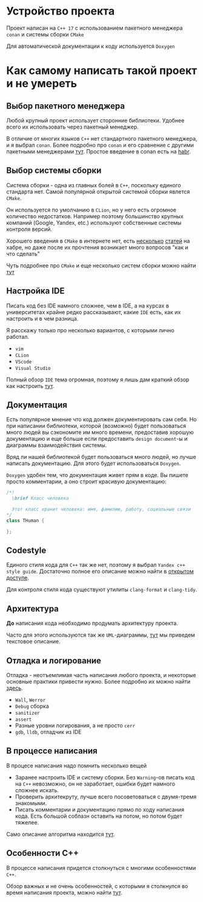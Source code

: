 # Устройство проекта
Проект написан на `C++ 17` с использованием пакетного менеджера `conan` и системы сборки `CMake`

Для автоматической документации к коду используется `Doxygen`

# Как самому написать такой проект и не умереть

## Выбор пакетного менеджера
Любой крупный проект использует сторонние библиотеки. Удобнее всего их использовать через пакетный менеджер.

В отличие от многих языков `C++` нет стандартного пакетного менеджера, и я выбрал `conan`. Более подробно про `conan` и его сравнение с другими пакетными менеджерами [тут](./package.md). Простое введение в conan есть на [habr](https://habr.com/ru/post/342982/).

## Выбор системы сборки
Система сборки - одна из главных болей в `C++`, поскольку единого стандарта нет. Самой популярной открытой системой сборки явлется `CMake`.

Он используется по умолчанию в `CLion`, но у него есть огромное количество недостатков. Например поэтому большинство крупных компаний (Google, Yandex, etc.) используют собственные системы контроля версий.

Хорошего введения в `CMake` в интернете нет, есть [несколько](https://habr.com/ru/post/431428/) [статей](https://habr.com/ru/post/155467/) на хабре, но даже после их прочтения возникает много вопросов "как и что сделать"

Чуть подробнее про `CMake` и еще несколько систем сборки можно найти [тут](./buildsys.md)

## Настройка IDE
Писать код без IDE намного сложнее, чем в IDE, а на курсах в университетах крайне редко рассказывают, какие `IDE` есть, как их настроить и в чем разница.

Я расскажу только про несколько вариантов, с которыми лично работал.
* `vim`
* `CLion`
* `VScode`
* `Visual Studio`

Полный обзор `IDE` тема огромная, поэтому я лишь дам краткий обзор как настроить [тут](./IDE.md).

## Документация
Есть популярное мнение что код должен документировать сам себя. Но при написании библиотеки, которой (возможно) будет пользоваться много людей вы сэкономите им много времени, предоставив хорошую документацию и еще больше если предоставить `design document`-ы и диаграммы взаимодействия системы.

Вряд ли нашей библиотекой будет пользоваться много людей, но лучше написать документацию. Для этого будет использоваться `Doxygen`.

`Doxygen` удобен тем, что документация живет прям в коде. Вы пишете просто комментарии, а оно строит красивую документацию:
```C++
/*!
  \brief Класс человека

  Этот класс хранит человека: имя, фамилию, работу, социальные связи
*/
class THuman {

};
```

## Codestyle
Единого стиля кода для `C++` так же нет, поэтому я выбрал `Yandex c++ style guide`. Достаточно полное его описание можно найти в [открытом доступе](https://github.com/yandex/CMICOT/blob/master/CPP_STYLE_GUIDE.md).

Для контроля стиля кода существуют утилиты `clang-format` и `clang-tidy`.

## Архитектура
__До__ написания кода необходимо продумать архитектуру проекта.

Часто для этого используются так же `UML`-диаграммы, [тут](./arch.md) мы приведем текстовое описание.

## Отладка и логирование
Отладка - неотъемлимая часть написания любого проекта, и некоторые основные практики привести нужно. Более подробно их можно найти [здесь](./debug.md).

* `Wall`, `Werror`
* `Debug` сборка
* `sanitizer`
* `assert`
* Разные уровни логирования, а не просто `cerr`
* `gdb`, `lldb`, отладчик из IDE

## В процессе написания
В процесе написания надо помнить несколько вещей

* Заранее настроить IDE и систему сборки. Без `Warning`-ов писать код на `C++` невозможно, он не заработает, ошибки будет намного сложнее искать.
* Проверить архитекруту, лучше всего посоветоваться с двумя-тремя знакомыми.
* Писать комментарии и документацию прямо по ходу написания кода. Есть большой соблазн оставить на потом, но потом будет тяжелее.

Само описание алгоритма находится [тут](./algo.md).

## Особенности C++
В процессе написания придется столкнуться с многими особенностями `C++`.

Обзор важных и не очень особенностей, с которыми я столкнулся во время написания проекта, можно найти [тут](./cpp.md).